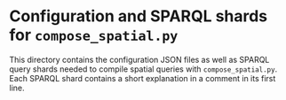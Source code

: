# Configuration and SPARQL shards for `compose_spatial.py`

This directory contains the configuration JSON files as well as SPARQL query shards needed to compile spatial queries with `compose_spatial.py`. Each SPARQL shard contains a short explanation in a comment in its first line.
